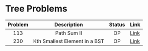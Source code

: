 # Tree Problems

| Problem | Description | Status | Link |
|:-------:|:-----------:|:------:|:-----|
| 113 | Path Sum II | OP | [Link](https://leetcode.com/problems/path-sum-ii/description/)
| 230 | Kth Smallest Element in a BST | OP | [Link](https://leetcode.com/problems/kth-smallest-element-in-a-bst/) |
